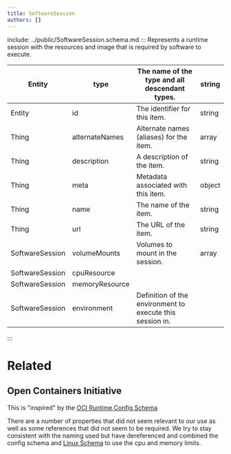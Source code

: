 ```yaml
---
title: SoftwareSession
authors: []
---
```


include: ../public/SoftwareSession.schema.md
:::
Represents a runtime session with the resources and image that is required by software to execute.

| Entity          | type           | The name of the type and all descendant types.            | string |
| --------------- | -------------- | --------------------------------------------------------- | ------ |
| Entity          | id             | The identifier for this item.                             | string |
| Thing           | alternateNames | Alternate names (aliases) for the item.                   | array  |
| Thing           | description    | A description of the item.                                | string |
| Thing           | meta           | Metadata associated with this item.                       | object |
| Thing           | name           | The name of the item.                                     | string |
| Thing           | url            | The URL of the item.                                      | string |
| SoftwareSession | volumeMounts   | Volumes to mount in the session.                          | array  |
| SoftwareSession | cpuResource    |                                                           |        |
| SoftwareSession | memoryResource |                                                           |        |
| SoftwareSession | environment    | Definition of the environment to execute this session in. |        |

:::

# Related

## Open Containers Initiative

This is "inspired" by the [OCI Runtime Config Schema](https://github.com/opencontainers/runtime-spec/blob/master/schema/config-schema.json)

There are a number of properties that did not seem relevant to our use as well as some references that did not seem to be required. We try to stay consistent with the naming used but have dereferenced and combined the config schema and [Linux Schema](https://github.com/opencontainers/runtime-spec/blob/master/schema/defs-linux.json) to use the cpu and memory limits.
